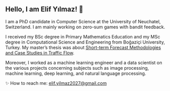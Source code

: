 <!--
**elifyilmaz2027/elifyilmaz2027** is a ✨ _special_ ✨ repository because its `README.md` (this file) appears on your GitHub profile.

Here are some ideas to get you started:

- 🔭 I’m currently working on ...
- 🌱 I’m currently learning ...
- 👯 I’m looking to collaborate on ...
- 🤔 I’m looking for help with ...
- 💬 Ask me about ...
- 📫 How to reach me: ...
- 😄 Pronouns: ...
- ⚡ Fun fact: ...
-->

## Hello, I am Elif Yılmaz! 👋

I am a PhD candidate in Computer Science at the University of Neuchatel, Switzerland. I am mainly working on zero-sum games with bandit feedback. 

I received my BSc degree in Primary Mathematics Education and my MSc degree in Computational Science and Engineering from Boğaziçi University, Turkey. My master’s thesis was about [Short-term Forecast Methodologies and Case Studies in Traffic Flow](https://tez.yok.gov.tr/UlusalTezMerkezi/TezGoster?key=qVqOZFj2DwNmvdf1oGFYiNVa87wIIBf5zByl7jQFtF29p6cfiQrQFFbSu-EjVTEn).

Moreover, I worked as a machine learning engineer and a data scientist on the various projects concerning subjects such as image processing, machine learning, deep learning, and natural language processing.

✨ How to reach me: elif.yilmaz2027@gmail.com 
